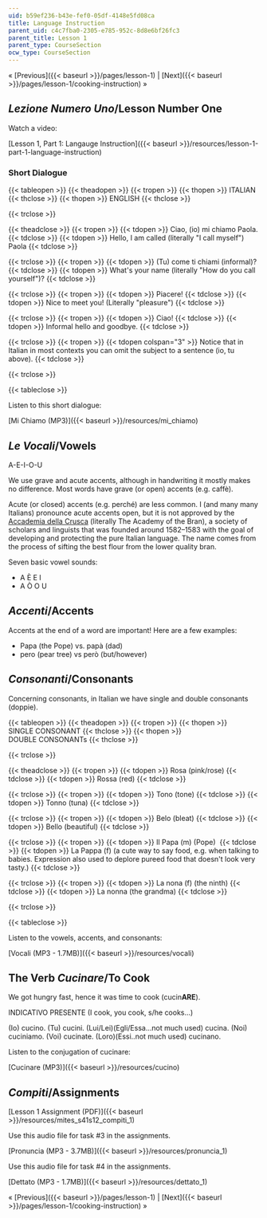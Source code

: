 ```yaml
---
uid: b59ef236-b43e-fef0-05df-4148e5fd08ca
title: Language Instruction
parent_uid: c4c7fba0-2305-e785-952c-8d8e6bf26fc3
parent_title: Lesson 1
parent_type: CourseSection
ocw_type: CourseSection
---
```


« [Previous]({{< baseurl >}}/pages/lesson-1) | [Next]({{< baseurl >}}/pages/lesson-1/cooking-instruction) »

_Lezione Numero Uno_/Lesson Number One
--------------------------------------

Watch a video:

[Lesson 1, Part 1: Langauge Instruction]({{< baseurl >}}/resources/lesson-1-part-1-language-instruction)

### Short Dialogue

{{< tableopen >}}
{{< theadopen >}}
{{< tropen >}}
{{< thopen >}}
ITALIAN
{{< thclose >}}
{{< thopen >}}
ENGLISH
{{< thclose >}}

{{< trclose >}}

{{< theadclose >}}
{{< tropen >}}
{{< tdopen >}}
Ciao, (io) mi chiamo Paola.
{{< tdclose >}}
{{< tdopen >}}
Hello, I am called (literally "I call myself") Paola
{{< tdclose >}}

{{< trclose >}}
{{< tropen >}}
{{< tdopen >}}
(Tu) come ti chiami (informal)?
{{< tdclose >}}
{{< tdopen >}}
What's your name (literally "How do you call yourself")?
{{< tdclose >}}

{{< trclose >}}
{{< tropen >}}
{{< tdopen >}}
Piacere!
{{< tdclose >}}
{{< tdopen >}}
Nice to meet you! (Literally "pleasure")
{{< tdclose >}}

{{< trclose >}}
{{< tropen >}}
{{< tdopen >}}
Ciao!
{{< tdclose >}}
{{< tdopen >}}
Informal hello and goodbye.
{{< tdclose >}}

{{< trclose >}}
{{< tropen >}}
{{< tdopen colspan="3" >}}
Notice that in Italian in most contexts you can omit the subject to a sentence (io, tu above).
{{< tdclose >}}

{{< trclose >}}

{{< tableclose >}}

Listen to this short dialogue:

[Mi Chiamo (MP3)]({{< baseurl >}}/resources/mi_chiamo)

_Le Vocali_/Vowels
------------------

A-E-I-O-U

We use grave and acute accents, although in handwriting it mostly makes no difference. Most words have grave (or open) accents (e.g. caffè).

Acute (or closed) accents (e.g. perché) are less common. I (and many many Italians) pronounce acute accents open, but it is not approved by the [Accademia della Crusca](http://www.accademiadellacrusca.it/en/pagina-d-entrata) (literally The Academy of the Bran), a society of scholars and linguists that was founded around 1582–1583 with the goal of developing and protecting the pure Italian language. The name comes from the process of sifting the best flour from the lower quality bran.

Seven basic vowel sounds:

*   A È E I
*   A Ò O U

_Accenti_/Accents
-----------------

Accents at the end of a word are important! Here are a few examples:

*   Papa (the Pope) vs. papà (dad)
*   pero (pear tree) vs però (but/however)

_Consonanti_/Consonants
-----------------------

Concerning consonants, in Italian we have single and double consonants (doppie).

{{< tableopen >}}
{{< theadopen >}}
{{< tropen >}}
{{< thopen >}}
SINGLE CONSONANT
{{< thclose >}}
{{< thopen >}}
DOUBLE CONSONANTs
{{< thclose >}}

{{< trclose >}}

{{< theadclose >}}
{{< tropen >}}
{{< tdopen >}}
Rosa (pink/rose)
{{< tdclose >}}
{{< tdopen >}}
Rossa (red)
{{< tdclose >}}

{{< trclose >}}
{{< tropen >}}
{{< tdopen >}}
Tono (tone)
{{< tdclose >}}
{{< tdopen >}}
Tonno (tuna)
{{< tdclose >}}

{{< trclose >}}
{{< tropen >}}
{{< tdopen >}}
Belo (bleat)
{{< tdclose >}}
{{< tdopen >}}
Bello (beautiful)
{{< tdclose >}}

{{< trclose >}}
{{< tropen >}}
{{< tdopen >}}
Il Papa (m) (Pope) 
{{< tdclose >}}
{{< tdopen >}}
La Pappa (f) (a cute way to say food, e.g. when talking to babies. Expression also used to deplore pureed food that doesn't look very tasty.)
{{< tdclose >}}

{{< trclose >}}
{{< tropen >}}
{{< tdopen >}}
La nona (f) (the ninth)
{{< tdclose >}}
{{< tdopen >}}
La nonna (the grandma)
{{< tdclose >}}

{{< trclose >}}

{{< tableclose >}}

Listen to the vowels, accents, and consonants:

[Vocali (MP3 - 1.7MB)]({{< baseurl >}}/resources/vocali)

The Verb _Cucinare_/To Cook
---------------------------

We got hungry fast, hence it was time to cook (cucin**ARE**).

INDICATIVO PRESENTE (I cook, you cook, s/he cooks...)

(Io) cucino.
(Tu) cucini.
(Lui/Lei)(Egli/Essa...not much used) cucina.
(Noi) cuciniamo.
(Voi) cucinate.
(Loro)(Essi..not much used) cucinano.

Listen to the conjugation of cucinare:

[Cucinare (MP3)]({{< baseurl >}}/resources/cucino)

_Compiti_/Assignments
---------------------

[Lesson 1 Assignment (PDF)]({{< baseurl >}}/resources/mites_s41s12_compiti_1)

Use this audio file for task #3 in the assignments.

[Pronuncia (MP3 - 3.7MB)]({{< baseurl >}}/resources/pronuncia_1)

Use this audio file for task #4 in the assignments.

[Dettato (MP3 - 1.7MB)]({{< baseurl >}}/resources/dettato_1)

« [Previous]({{< baseurl >}}/pages/lesson-1) | [Next]({{< baseurl >}}/pages/lesson-1/cooking-instruction) »
